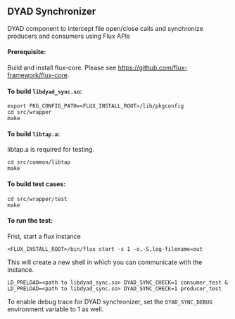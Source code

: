 ## DYAD Synchronizer

DYAD component to intercept file open/close calls and synchronize producers and consumers using Flux APIs

#### Prerequisite:
Build and install flux-core. Please see https://github.com/flux-framework/flux-core.
 

#### To build `libdyad_sync.so`:

```
export PKG_CONFIG_PATH=<FLUX_INSTALL_ROOT>/lib/pkgconfig
cd src/wrapper
make
```

#### To build `libtap.a`:

libtap.a is required for testing.
```
cd src/common/libtap
make
```

#### To build test cases:

```
cd src/wrapper/test
make
```

#### To run the test:

Frist, start a flux instance 

```
<FLUX_INSTALL_ROOT>/bin/flux start -s 1 -o,-S,log-filename=out
```
This will create a new shell in which you can communicate with the instance. 


```
LD_PRELOAD=<path to libdyad_sync.so> DYAD_SYNC_CHECK=1 consumer_test &
LD_PRELOAD=<path to libdyad_sync.so> DYAD_SYNC_CHECK=1 producer_test
```

To enable debug trace for DYAD synchronizer, set the `DYAD_SYNC_DEBUG` environment variable to 1 as well.
